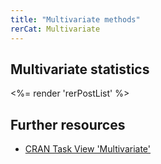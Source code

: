 ```yaml
---
title: "Multivariate methods"
rerCat: Multivariate
---
```


Multivariate statistics
----------------

<%= render 'rerPostList' %>

Further resources
----------------

  * [CRAN Task View 'Multivariate'](https://CRAN.R-project.org/view=Multivariate)